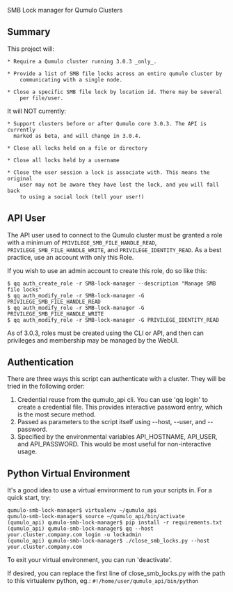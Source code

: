 
SMB Lock manager for Qumulo Clusters 

Summary
-------------------------
This project will:

    * Require a Qumulo cluster running 3.0.3 _only_.

    * Provide a list of SMB file locks across an entire qumulo cluster by
        communicating with a single node. 
    
    * Close a specific SMB file lock by location id. There may be several
        per file/user.

It will NOT currently:

    * Support clusters before or after Qumulo core 3.0.3. The API is currently
      marked as beta, and will change in 3.0.4.

    * Close all locks held on a file or directory
    
    * Close all locks held by a username
    
    * Close the user session a lock is associate with. This means the original
        user may not be aware they have lost the lock, and you will fall back
        to using a social lock (tell your user!)


API User
--------------------------

The API user used to connect to the Qumulo cluster must be granted a role with a
minimum of `PRIVILEGE_SMB_FILE_HANDLE_READ`, `PRIVILEGE_SMB_FILE_HANDLE_WRITE`, and 
`PRIVILEGE_IDENTITY_READ`. As a best practice, use an account with only this Role.

If you wish to use an admin account to create this role, do so like this:

```
$ qq auth_create_role -r SMB-lock-manager --description "Manage SMB file locks"
$ qq auth_modify_role -r SMB-lock-manager -G PRIVILEGE_SMB_FILE_HANDLE_READ
$ qq auth_modify_role -r SMB-lock-manager -G PRIVILEGE_SMB_FILE_HANDLE_WRITE
$ qq auth_modify_role -r SMB-lock-manager -G PRIVILEGE_IDENTITY_READ
```

As of 3.0.3, roles must be created using the CLI or API, and then can
privileges and membership may be managed by the WebUI. 


Authentication
--------------------------

There are three ways this script can authenticate with a cluster. They will be
tried in the following order:

1) Credential reuse from the qumulo_api cli. You can use 'qq login' to create
    a credential file. This provides interactive password entry, which is
    the most secure method.
2) Passed as parameters to the script itself using --host, --user, and
    --password.
3) Specified by the environmental variables API_HOSTNAME, API_USER, and
    API_PASSWORD. This would be most useful for non-interactive usage.


Python Virtual Environment
--------------------------

It's a good idea to use a virtual environment to run your scripts in. For a
quick start, try:

```
qumulo-smb-lock-manager$ virtualenv ~/qumulo_api
qumulo-smb-lock-manager$ source ~/qumulo_api/bin/activate
(qumulo_api) qumulo-smb-lock-manager$ pip install -r requirements.txt 
(qumulo_api) qumulo-smb-lock-manager$ qq --host your.cluster.company.com login -u lockadmin
(qumulo_api) qumulo-smb-lock-manager$ ./close_smb_locks.py --host your.cluster.company.com
```

To exit your virtual environment, you can run 'deactivate'.

If desired, you can replace the first line of close_smb_locks.py with the
path to this virtualenv python, eg.:
`#!/home/user/qumulo_api/bin/python`

